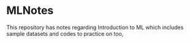 # MLNotes
This repository has notes regarding Introduction to ML which includes sample datasets and codes to practice on too,
